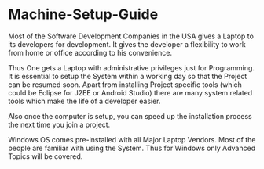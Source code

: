 # Machine-Setup-Guide

Most of the Software Development Companies in the USA gives a Laptop to its developers for development. It gives the developer a flexibility to work from home or office according to his convenience.

Thus One gets a Laptop with administrative privileges just for Programming. It is essential to setup the System within a working day so that the Project can be resumed soon. Apart from installing Project specific tools (which could be Eclipse for J2EE or Android Studio) there are many system related tools which make the life of a developer easier.

Also once the computer is setup, you can speed up the installation process the next time you join a project.

Windows OS comes pre-installed with all Major Laptop Vendors. Most of the people are familiar with using the System. Thus for Windows only Advanced Topics will be covered.
